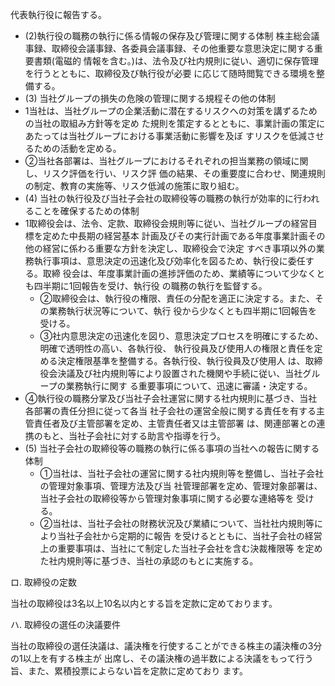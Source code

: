 代表執行役に報告する。

- (2)執行役の職務の執行に係る情報の保存及び管理に関する体制 株主総会議事録、取締役会議事録、各委員会議事録、その他重要な意思決定に関する重要書類(電磁的 情報を含む。)は、法令及び社内規則に従い、適切に保存管理を行うとともに、取締役及び執行役が必要 に応じて随時閲覧できる環境を整備する。
- (3) 当社グループの損失の危険の管理に関する規程その他の体制
- 1当社は、当社グループの企業活動に潜在するリスクへの対策を講ずるための当社の取組み方針等を定め た規則を策定するとともに、事業計画の策定にあたっては当社グループにおける事業活動に影響を及ぼ すリスクを低減させるための活動を定める。
- ②当社各部署は、当社グループにおけるそれぞれの担当業務の領域に関し、リスク評価を行い、リスク評 価の結果、その重要度に合わせ、関連規則の制定、教育の実施等、リスク低減の施策に取り組む。
- (4) 当社の執行役及び当社子会社の取締役等の職務の執行が効率的に行われることを確保するための体制
- 1取締役会は、法令、定款、取締役会規則等に従い、当社グループの経営目標を定めた中長期の経営基本 計画及びその実行計画である年度事業計画その他の経営に係わる重要な方針を決定し、取締役会で決定 すべき事項以外の業務執行事項は、意思決定の迅速化及び効率化を図るため、執行役に委任する。取締 役会は、年度事業計画の進捗評価のため、業績等について少なくとも四半期に1回報告を受け、執行役 の職務の執行を監督する。
	- ②取締役会は、執行役の権限、責任の分配を適正に決定する。また、その業務執行状況等について、執行 役から少なくとも四半期に1回報告を受ける。
	- ③社内意思決定の迅速化を図り、意思決定プロセスを明確にするため、明確で透明性の高い、各執行役、 執行役員及び使用人の権限と責任を定める決定権限基準を整備する。各執行役、執行役員及び使用人 は、取締役会決議及び社内規則等により設置された機関や手続に従い、当社グループの業務執行に関す る重要事項について、迅速に審議・決定する。
- ④執行役の職務分掌及び当社子会社運営に関する社内規則に基づき、当社各部署の責任分担に従って各当 社子会社の運営全般に関する責任を有する主管責任者及び主管部署を定め、主管責任者又は主管部署 は、関連部署との連携のもと、当社子会社に対する助言や指導を行う。
- (5) 当社子会社の取締役等の職務の執行に係る事項の当社への報告に関する体制
	- ①当社は、当社子会社の運営に関する社内規則等を整備し、当社子会社の管理対象事項、管理方法及び当 社管理部署を定め、管理対象部署は、当社子会社の取締役等から管理対象事項に関する必要な連絡等を 受ける。
	- ②当社は、当社子会社の財務状況及び業績について、当社社内規則等により当社子会社から定期的に報告 を受けるとともに、当社子会社の経営上の重要事項は、当社にて制定した当社子会社を含む決裁権限等 を定めた社内規則等に基づき、当社の承認のもとに実施する。

ロ. 取締役の定数

当社の取締役は3名以上10名以内とする旨を定款に定めております。

ハ. 取締役の選任の決議要件

当社の取締役の選任決議は、議決権を行使することができる株主の議決権の3分の1以上を有する株主が 出席し、その議決権の過半数による決議をもって行う旨、また、累積投票によらない旨を定款に定めており ます。
